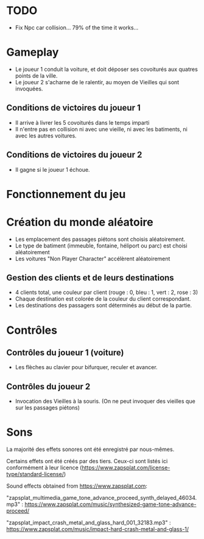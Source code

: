 # TODO
+ Fix Npc car collision... 79% of the time it works...
# Gameplay

+ Le joueur 1 conduit la voiture, et doit déposer ses covoiturés aux quatres points de la ville.
+ Le joueur 2 s'acharne de le ralentir, au moyen de Vieilles qui sont invoquées.

## Conditions de victoires du joueur 1

+ Il arrive à livrer les 5 covoiturés dans le temps imparti
+ Il n'entre pas en collision ni avec une vieille, ni avec les batiments, ni avec les autres voitures.

## Conditions de victoires du joueur 2

+ Il gagne si le joueur 1 échoue.

# Fonctionnement du jeu

# Création du monde aléatoire
+ Les emplacement des passages piétons sont choisis aléatoirement.
+ Le type de batiment (immeuble, fontaine, héliport ou parc) est choisi aléatoirement
+ Les voitures "Non Player Character" accélèrent aléatoirement

## Gestion des clients et de leurs destinations
+ 4 clients total, une couleur par client (rouge : 0, bleu : 1, vert : 2, rose : 3)
+ Chaque destination est colorée de la couleur du client correspondant.
+ Les destinations des passagers sont déterminés au début de la partie.

# Contrôles

## Contrôles du joueur 1 (voiture)

+ Les flèches au clavier pour bifurquer, reculer et avancer.

## Contrôles du joueur 2 

+ Invocation des Vieilles à la souris. (On ne peut invoquer des vieilles que sur les passages piétons)

# Sons

La majorité des effets sonores ont été enregistré par nous-mêmes.

Certains effets ont été créés par des tiers. Ceux-ci sont listés ici conformément à leur licence (<https://www.zapsplat.com/license-type/standard-license/>)

Sound effects obtained from <https://www.zapsplat.com>:

"zapsplat_multimedia_game_tone_advance_proceed_synth_delayed_46034.mp3" : <https://www.zapsplat.com/music/synthesized-game-tone-advance-proceed/>

"zapsplat_impact_crash_metal_and_glass_hard_001_32183.mp3" : <https://www.zapsplat.com/music/impact-hard-crash-metal-and-glass-1/>